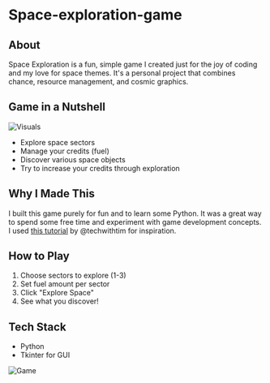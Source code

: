 # Space-exploration-game

## About
Space Exploration is a fun, simple game I created just for the joy of coding and my love for space themes. It's a personal project that combines chance, resource management, and cosmic graphics.

## Game in a Nutshell
![Visuals](ISpace-exploration-game/screenshots/Screenshot4.png)
- Explore space sectors
- Manage your credits (fuel)
- Discover various space objects
- Try to increase your credits through exploration

## Why I Made This
I built this game purely for fun and to learn some Python. It was a great way to spend some free time and experiment with game development concepts. I used [this tutorial](https://www.youtube.com/watch?v=th4OBktqK1I) by @techwithtim for inspiration.

## How to Play
1. Choose sectors to explore (1-3)
2. Set fuel amount per sector
3. Click "Explore Space"
4. See what you discover!

## Tech Stack
- Python
- Tkinter for GUI

![Game](ISpace-exploration-game/screenshots/Screenshot1.png)


